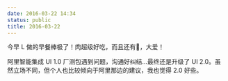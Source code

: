 ```yaml
---
date: 2016-03-22 14:34
status: public
title: 2016-03-22
---
```


今早 L 做的早餐棒极了！肉超级好吃，而且还有🍳，大爱！

阿里智能集成 UI 1.0 厂测包遇到问题，沟通好纠结...最终还是升级了 UI 2.0。虽然立场不同，但个人也比较倾向于阿里那边的建议，我也觉得 2.0 好些。